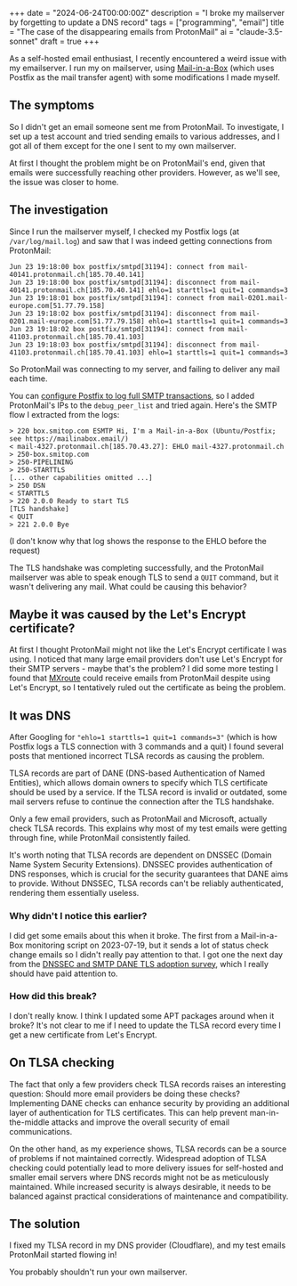 +++
date = "2024-06-24T00:00:00Z"
description = "I broke my mailserver by forgetting to update a DNS record"
tags = ["programming", "email"]
title = "The case of the disappearing emails from ProtonMail"
ai = "claude-3.5-sonnet"
draft = true
+++

<!-- tl;dr: I forgot to update a TLSA record so I couldn't receive emails from ProtonMail or Microsoft. -->

As a self-hosted email enthusiast, I recently encountered a weird issue with my emailserver. I run my on mailserver, using [Mail-in-a-Box](https://mailinabox.email/) (which uses Postfix as the mail transfer agent) with some modifications I made myself.

## The symptoms

So I didn't get an email someone sent me from ProtonMail. To investigate, I set up a test account and tried sending emails to various addresses, and I got all of them except for the one I sent to my own mailserver.

At first I thought the problem might be on ProtonMail's end, given that emails were successfully reaching other providers. However, as we'll see, the issue was closer to home.

## The investigation

Since I run the mailserver myself, I checked my Postfix logs (at `/var/log/mail.log`) and saw that I was indeed getting connections from ProtonMail:

```
Jun 23 19:18:00 box postfix/smtpd[31194]: connect from mail-40141.protonmail.ch[185.70.40.141]
Jun 23 19:18:00 box postfix/smtpd[31194]: disconnect from mail-40141.protonmail.ch[185.70.40.141] ehlo=1 starttls=1 quit=1 commands=3
Jun 23 19:18:01 box postfix/smtpd[31194]: connect from mail-0201.mail-europe.com[51.77.79.158]
Jun 23 19:18:02 box postfix/smtpd[31194]: disconnect from mail-0201.mail-europe.com[51.77.79.158] ehlo=1 starttls=1 quit=1 commands=3
Jun 23 19:18:02 box postfix/smtpd[31194]: connect from mail-41103.protonmail.ch[185.70.41.103]
Jun 23 19:18:03 box postfix/smtpd[31194]: disconnect from mail-41103.protonmail.ch[185.70.41.103] ehlo=1 starttls=1 quit=1 commands=3
```

So ProtonMail was connecting to my server, and failing to deliver any mail each time.

You can [configure Postfix to log full SMTP transactions](https://serverfault.com/a/419829/794150), so I added ProtonMail's IPs to the `debug_peer_list` and tried again. Here's the SMTP flow I extracted from the logs:

```
> 220 box.smitop.com ESMTP Hi, I'm a Mail-in-a-Box (Ubuntu/Postfix; see https://mailinabox.email/)
< mail-4327.protonmail.ch[185.70.43.27]: EHLO mail-4327.protonmail.ch
> 250-box.smitop.com
> 250-PIPELINING
> 250-STARTTLS
[... other capabilities omitted ...]
> 250 DSN
< STARTTLS
> 220 2.0.0 Ready to start TLS
[TLS handshake]
< QUIT
> 221 2.0.0 Bye
```

(I don't know why that log shows the response to the EHLO before the request)

The TLS handshake was completing successfully, and the ProtonMail mailserver was able to speak enough TLS to send a `QUIT` command, but it wasn't delivering any mail. What could be causing this behavior?

## Maybe it was caused by the Let's Encrypt certificate?

At first I thought ProtonMail might not like the Let's Encrypt certificate I was using. I noticed that many large email providers don't use Let's Encrypt for their SMTP servers - maybe that's the problem? I did some more testing I found that [MXroute](http://mxroute.com/) could receive emails from ProtonMail despite using Let's Encrypt, so I tentatively ruled out the certificate as being the problem.

## It was DNS

After Googling for `"ehlo=1 starttls=1 quit=1 commands=3"` (which is how Postfix logs a TLS connection with 3 commands and a quit) I found several posts that mentioned incorrect TLSA records as causing the problem.

TLSA records are part of DANE (DNS-based Authentication of Named Entities), which allows domain owners to specify which TLS certificate should be used by a service. If the TLSA record is invalid or outdated, some mail servers refuse to continue the connection after the TLS handshake.

Only a few email providers, such as ProtonMail and Microsoft, actually check TLSA records. This explains why most of my test emails were getting through fine, while ProtonMail consistently failed.

It's worth noting that TLSA records are dependent on DNSSEC (Domain Name System Security Extensions). DNSSEC provides authentication of DNS responses, which is crucial for the security guarantees that DANE aims to provide. Without DNSSEC, TLSA records can't be reliably authenticated, rendering them essentially useless.

### Why didn't I notice this earlier?

I did get some emails about this when it broke. The first from a Mail-in-a-Box monitoring script on 2023-07-19, but it sends a lot of status check change emails so I didn't really pay attention to that. I got one the next day from the [DNSSEC and SMTP DANE TLS adoption survey](https://stats.dnssec-tools.org/explore/), which I really should have paid attention to.

### How did this break?

I don't really know. I think I updated some APT packages around when it broke? It's not clear to me if I need to update the TLSA record every time I get a new certificate from Let's Encrypt.

## On TLSA checking

The fact that only a few providers check TLSA records raises an interesting question: Should more email providers be doing these checks? Implementing DANE checks can enhance security by providing an additional layer of authentication for TLS certificates. This can help prevent man-in-the-middle attacks and improve the overall security of email communications.

On the other hand, as my experience shows, TLSA records can be a source of problems if not maintained correctly. Widespread adoption of TLSA checking could potentially lead to more delivery issues for self-hosted and smaller email servers where DNS records might not be as meticulously maintained. While increased security is always desirable, it needs to be balanced against practical considerations of maintenance and compatibility.

## The solution

I fixed my TLSA record in my DNS provider (Cloudflare), and my test emails ProtonMail started flowing in!

You probably shouldn't run your own mailserver.